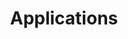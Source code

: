 ---
layout: page
title: Applications
hero_height: is-short
hero_image: /website/img/guardian-technology-cover.jpg
show_sidebar: false
callout: applications_callouts
---